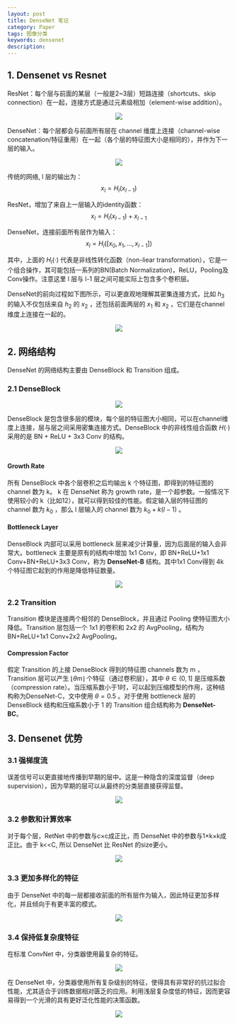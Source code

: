 ```yaml
---
layout: post
title: DenseNet 笔记
category: Paper
tags: 图像分类
keywords: densenet
description:
---
```


## 1. Densenet vs Resnet

ResNet：每个层与前面的某层（一般是2~3层）短路连接（shortcuts、skip connection）在一起，连接方式是通过元素级相加（element-wise addition）。

<center>

<img src="https://raw.githubusercontent.com/chiemon/chiemon.github.io/master/img/DenseNet/1.png">

</center>

DenseNet：每个层都会与前面所有层在 channel 维度上连接（channel-wise concatenation/特征重用）在一起（各个层的特征图大小是相同的），并作为下一层的输入。

<center>

<img src="https://raw.githubusercontent.com/chiemon/chiemon.github.io/master/img/DenseNet/2.png">

</center>

传统的网络, l 层的输出为：
$$x_l = H_l(x_{l-1})$$

ResNet，增加了来自上一层输入的identity函数：
$$x_l = H_l(x_{l-1}) + x_{l-1}$$

DenseNet，连接前面所有层作为输入：
$$x_l = H_l([x_0, x_1, ..., x_{l-1}])$$

其中，上面的 $H_l(\cdot)$ 代表是非线性转化函数（non-liear transformation），它是一个组合操作，其可能包括一系列的BN(Batch Normalization)，ReLU，Pooling及Conv操作。注意这里 l 层与 l-1 层之间可能实际上包含多个卷积层。

DenseNet的前向过程如下图所示，可以更直观地理解其密集连接方式，比如 $h_3$ 的输入不仅包括来自 $h_2$ 的 $x_2$ ，还包括前面两层的 $x_1$ 和 $x_2$ ，它们是在channel维度上连接在一起的。

<center>

<img src="https://raw.githubusercontent.com/chiemon/chiemon.github.io/master/img/DenseNet/3.png">

</center>


## 2. 网络结构

DenseNet 的网络结构主要由 DenseBlock 和 Transition 组成。

### 2.1 DenseBlock

<center>

<img src="https://raw.githubusercontent.com/chiemon/chiemon.github.io/master/img/DenseNet/4.png">

</center>

DenseBlock 是包含很多层的模块，每个层的特征图大小相同，可以在channel维度上连接，层与层之间采用密集连接方式。DenseBlock 中的非线性组合函数 $H(\cdot)$ 采用的是 BN + ReLU + 3x3 Conv 的结构。

<center>

<img src="https://raw.githubusercontent.com/chiemon/chiemon.github.io/master/img/DenseNet/5.png">

</center>

#### Growth Rate

所有 DenseBlock 中各个层卷积之后均输出 k 个特征图，即得到的特征图的channel 数为 k。 k 在 DenseNet 称为 growth rate，是一个超参数。一般情况下使用较小的 k（比如12），就可以得到较佳的性能。假定输入层的特征图的 channel 数为 $k_{0}$ ，那么 l 层输入的 channel 数为 $k_{0}+k\left(l - 1\right)$ 。

#### Bottleneck Layer

DenseBlock 内部可以采用 bottleneck 层来减少计算量，因为后面层的输入会非常大。bottleneck 主要是原有的结构中增加 1x1 Conv，即 BN+ReLU+1x1 Conv+BN+ReLU+3x3 Conv，称为 **DenseNet-B** 结构。其中1x1 Conv得到 4k 个特征图它起到的作用是降低特征数量。

<center>

<img src="https://raw.githubusercontent.com/chiemon/chiemon.github.io/master/img/DenseNet/6.png">

</center>

### 2.2 Transition

Transition 模块是连接两个相邻的 DenseBlock，并且通过 Pooling 使特征图大小降低。Transition 层包括一个 1x1 的卷积和 2x2 的 AvgPooling，结构为BN+ReLU+1x1 Conv+2x2 AvgPooling。

#### Compression Factor

假定 Transition 的上接 DenseBlock 得到的特征图 channels 数为 m ，Transition 层可以产生 $\lfloor\theta m\rfloor$ 个特征（通过卷积层），其中 $\theta \in (0,1]$ 是压缩系数（compression rate）。当压缩系数小于1时，可以起到压缩模型的作用，这种结构称为DenseNet-C，文中使用 $\theta=0.5$ 。对于使用 bottleneck 层的 DenseBlock 结构和压缩系数小于 1 的 Transition 组合结构称为 **DenseNet-BC**。


## 3. Densenet 优势

### 3.1 强梯度流

误差信号可以更直接地传播到早期的层中。这是一种隐含的深度监督（deep supervision），因为早期的层可以从最终的分类层直接获得监督。

<center>

<img src="https://raw.githubusercontent.com/chiemon/chiemon.github.io/master/img/DenseNet/7.png">

</center>

### 3.2 参数和计算效率

对于每个层，RetNet 中的参数与c×c成正比，而 DenseNet 中的参数与1×k×k成正比。由于 k<<C, 所以 DenseNet 比 ResNet 的size更小。

<center>

<img src="https://raw.githubusercontent.com/chiemon/chiemon.github.io/master/img/DenseNet/8.png">

</center>

### 3.3 更加多样化的特征

由于 DenseNet 中的每一层都接收前面的所有层作为输入，因此特征更加多样化，并且倾向于有更丰富的模式。

<center>

<img src="https://raw.githubusercontent.com/chiemon/chiemon.github.io/master/img/DenseNet/9.png">

</center>

### 3.4 保持低复杂度特征

在标准 ConvNet 中，分类器使用最复杂的特征。

<center>

<img src="https://raw.githubusercontent.com/chiemon/chiemon.github.io/master/img/DenseNet/10.png">

</center>

在 DenseNet 中，分类器使用所有复杂级别的特征，使得具有非常好的抗过拟合性能，尤其适合于训练数据相对匮乏的应用。利用浅层复杂度低的特征，因而更容易得到一个光滑的具有更好泛化性能的决策函数。

<center>

<img src="https://raw.githubusercontent.com/chiemon/chiemon.github.io/master/img/DenseNet/11.png">

</center>


